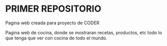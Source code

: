 # PRIMER REPOSITORIO

Pagina web creada para proyecto de CODER

Pagina web de cocina, donde se mostraran recetas, productos, etc todo lo que tenga que ver con cocina de todo el mundo.
